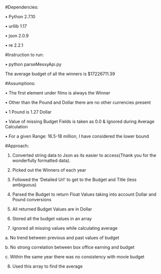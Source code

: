 #Dependencies: 

•	Python 2.7.10

•	urllib 1.17

•	json 2.0.9

•	re 2.2.1

#Instruction to run:	

•	python parseMessyApi.py


The average budget of all the winners is $17226711.39


#Assumptions:

•	The first element under films is always the Winner

•	Other than the Pound and Dollar there are no other currencies present

•	1 Pound is 1.27 Dollar

•	Value of missing Budget Fields is taken as 0.0 & Ignored during Average Calculation

•	For a given Range: 16.5-18 million, I have considered the lower bound


#Approach:

1.	Converted string data to Json as its easier to access(Thank you for the wonderfully formatted data). 

2.	Picked out the Winners of each year

3.	Followed the ‘Detailed Url’ to get to the Budget and Title (less ambiguous)

4.	Parsed the Budget to return Float Values taking into account Dollar and Pound conversions

5.	All returned Budget Values are in Dollar

6.	Stored all the budget values in an array

7.	Ignored all missing values while calculating average

  a.	No trend between previous and past values of budget
  
  b.	No strong correlation between box office earning and budget
  
  c.	Within the same year there was no consistency with movie budget

8.	Used this array to find the average

